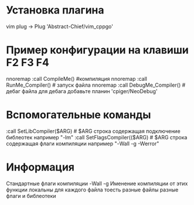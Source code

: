 # Установка плагина
   vim plug -> Plug 'Abstract-Chief/vim_cppgo'
   
# Пример конфигурации на клавиши F2 F3 F4
   nnoremap <F2> :call CompileMe()<CR> #компиляция 
   nnoremap <F3> :call RunMe_Compiler()<CR> # запуск файла
   nnoremap <F4> :call DebugMe_Compiler()<CR> # дебаг файла для дебага добавьте планин 'cpiger/NeoDebug'
 
# Вспомогательные команды
  :call SetLibCompiler($ARG) # $ARG строка содержащая подключение библеотек например "-lm"
  :call SetFlagsCompiler(($ARG) # $ARG строка содержащая флаги компиляции например "-Wall -g -Werror"
# Информация
  Cтандартные флаги компиляции -Wall -g
  Именение компиляции от этих функции локальны для каждого файла тоесть разные файлы разные флаги и библеотеки
  
  

